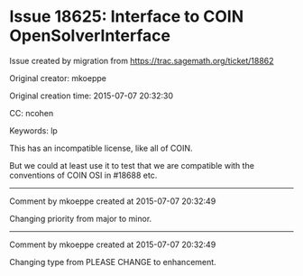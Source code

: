 # Issue 18625: Interface to COIN OpenSolverInterface

Issue created by migration from https://trac.sagemath.org/ticket/18862

Original creator: mkoeppe

Original creation time: 2015-07-07 20:32:30

CC:  ncohen

Keywords: lp

This has an incompatible license, like all of COIN.

But we could at least use it to test that we are compatible with the conventions of COIN OSI
in #18688 etc.



---

Comment by mkoeppe created at 2015-07-07 20:32:49

Changing priority from major to minor.


---

Comment by mkoeppe created at 2015-07-07 20:32:49

Changing type from PLEASE CHANGE to enhancement.
